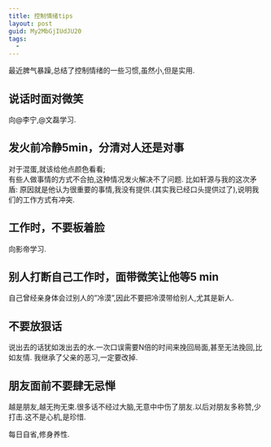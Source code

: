 ```yaml
---
title: 控制情绪tips
layout: post
guid: My2MbGjIUdJU20
tags:
  - 
---
```


最近脾气暴躁,总结了控制情绪的一些习惯,虽然小,但是实用.

## 说话时面对微笑

向@李宁,@文磊学习.

## 发火前冷静5min，分清对人还是对事

对于混蛋,就该给他点颜色看看;    
有些人做事情的方式不合拍,这种情况发火解决不了问题. 比如轩源与我的这次矛盾: 原因就是他认为很重要的事情,我没有提供.(其实我已经口头提供过了),说明我们的工作方式有冲突.


## 工作时，不要板着脸

向影帝学习.

## 别人打断自己工作时，面带微笑让他等5 min

自己曾经亲身体会过别人的”冷漠”,因此不要把冷漠带给别人,尤其是新人.

## 不要放狠话

说出去的话犹如泼出去的水.一次口误需要N倍的时间来挽回局面,甚至无法挽回,比如友情.
我继承了父亲的恶习,一定要改掉.

## 朋友面前不要肆无忌惮

越是朋友,越无拘无束.很多话不经过大脑,无意中中伤了朋友.以后对朋友多称赞,少打击.这不是心机,是珍惜.

每日自省,修身养性.